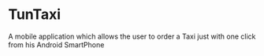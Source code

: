 # TunTaxi
A mobile application which allows the user to order a Taxi just with one click from his Android SmartPhone

